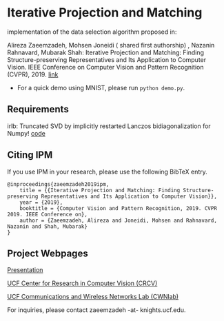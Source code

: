 # Iterative Projection and Matching
implementation of the data selection algorithm proposed in: 

Alireza Zaeemzadeh, Mohsen Joneidi ( shared first authorship) , Nazanin Rahnavard, Mubarak Shah: Iterative Projection and Matching: Finding Structure-preserving Representatives and Its Application to Computer Vision. IEEE Conference on Computer Vision and Pattern Recognition (CVPR), 2019.
[link](http://openaccess.thecvf.com/content_CVPR_2019/papers/Zaeemzadeh_Iterative_Projection_and_Matching_Finding_Structure-Preserving_Representatives_and_Its_Application_CVPR_2019_paper.pdf)

- For a quick demo using MNIST, please run `python demo.py`.
## Requirements
irlb: Truncated SVD by implicitly restarted Lanczos bidiagonalization for Numpy! [code](https://github.com/bwlewis/irlbpy)


## Citing IPM
If you use IPM in your research, please use the following BibTeX entry.
```
@inproceedings{zaeemzadeh2019ipm,
    title = {{Iterative Projection and Matching: Finding Structure-preserving Representatives and Its Application to Computer Vision}},
    year = {2019},
    booktitle = {Computer Vision and Pattern Recognition, 2019. CVPR 2019. IEEE Conference on},
    author = {Zaeemzadeh, Alireza and Joneidi, Mohsen and Rahnavard, Nazanin and Shah, Mubarak}
}
```

## Project Webpages
[Presentation ](https://youtu.be/OFe5z5fMUGc)

[UCF Center for Research in Computer Vision (CRCV)](https://www.crcv.ucf.edu/home/projects/iterative-projection-and-matching/)

[UCF Communications and Wireless Networks Lab (CWNlab)](http://cwnlab.eecs.ucf.edu/ipm/)

For inquiries, please contact zaeemzadeh -at- knights.ucf.edu.



